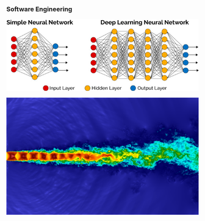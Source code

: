 ### Software Engineering


![Alt text](img/simple_neural_network_vs_deep_learning.jpg)

![Alt text](img/cfd_blog-1.png)
